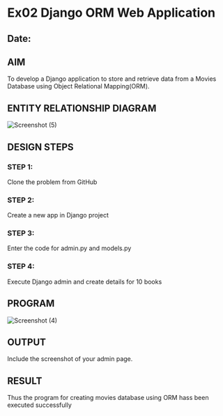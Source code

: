 # Ex02 Django ORM Web Application
## Date: 

## AIM
To develop a Django application to store and retrieve data from a Movies Database using Object Relational Mapping(ORM).

## ENTITY RELATIONSHIP DIAGRAM


![Screenshot (5)](https://github.com/user-attachments/assets/86f5e4fd-7b7d-4639-8ab1-e0f865cadef3)

## DESIGN STEPS

### STEP 1:
Clone the problem from GitHub

### STEP 2:
Create a new app in Django project

### STEP 3:
Enter the code for admin.py and models.py

### STEP 4:
Execute Django admin and create details for 10 books

## PROGRAM


![Screenshot (4)](https://github.com/user-attachments/assets/fd9c38ee-652d-4473-b958-70bdfe5e2c42)

## OUTPUT

Include the screenshot of your admin page.


## RESULT
Thus the program for creating movies database using ORM hass been executed successfully
